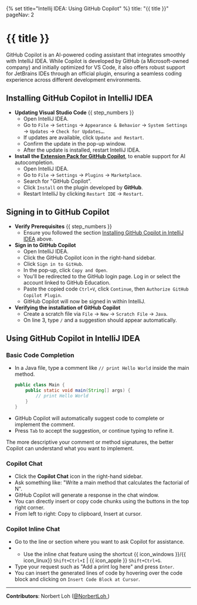 {% set title="Intellij IDEA: Using GitHub Copilot" %}
<frontmatter>
  title: "{{ title }}"
  pageNav: 2
</frontmatter>

<include src="../common/common-fragments.md#wip-warning" />

# {{ title }}

GitHub Copilot is an AI-powered coding assistant that integrates smoothly with IntelliJ IDEA. While Copilot is developed by GitHub (a Microsoft-owned company) and initially optimized for VS Code, it also offers robust support for JetBrains IDEs through an official plugin, ensuring a seamless coding experience across different development environments.

<include src="copilotGithub.md#prereq" />

## Installing GitHub Copilot in IntelliJ IDEA

* **Updating Visual Studio Code** {{ step_numbers }}
  * Open IntelliJ IDEA.
  * Go to `File` → `Settings` → `Appearance & Behavior` → `System Settings` → `Updates` → `Check for Updates…`.
  * If updates are available, click `Update and Restart`.
  * Confirm the update in the pop-up window.
  * After the update is installed, restart IntelliJ IDEA.
* **Install the [Extension Pack for GitHub Copilot](https://plugins.jetbrains.com/plugin/17718-github-copilot)**, to enable support for AI autocompletion.
  * Open IntelliJ IDEA.
  * Go to `File` → `Settings` → `Plugins` → `Marketplace`.
  * Search for "GitHub Copilot".
  * Click `Install` on the plugin developed by **GitHub**.<br>
    <pic src="images/intellijCopilot/copilotPlugin.png" width="400" />
  * Restart IntelliJ by clicking `Restart IDE` → `Restart`.

## Signing in to GitHub Copilot

* **Verify Prerequisites** {{ step_numbers }}
  * Ensure you followed the section [Installing GitHub Copilot in IntelliJ IDEA](#installing-github-copilot-in-intellij-idea) above.
* **Sign in to GitHub Copilot**
  * Open IntelliJ IDEA.
  * Click the GitHub Copilot icon in the right-hand sidebar.<br>
    <pic src="images/intellijCopilot/copilotLogin.png" width="400" />
  * Click `Sign in to GitHub`.
  * In the pop-up, click `Copy and Open`.
  * You'll be redirected to the GitHub login page. Log in or select the account linked to GitHub Education.
  * Paste the copied code `Ctrl+V`, click `Continue`, then `Authorize GitHub Copilot Plugin`.
  * GitHub Copilot will now be signed in within IntelliJ.
* **Verifying the installation of GitHub Copilot**
  * Create a scratch file via `File` → `New` → `Scratch File` → `Java`.
  * On line 3, type `/` and a suggestion should appear automatically.<br>
    <pic src="images/intellijCopilot/copilotSuggestion.png" width="600" />

## Using GitHub Copilot in IntelliJ IDEA

### Basic Code Completion

  * In a Java file, type a comment like `// print Hello World` inside the main method.
    ```java
    public class Main {
        public static void main(String[] args) {
            // print Hello World
        }
    }
    ```
  * GitHub Copilot will automatically suggest code to complete or implement the comment.<br>
    <pic src="images/intellijCopilot/copilotBasicCompletion.png" width="400" />
  * Press `Tab` to accept the suggestion, or continue typing to refine it.
  <box type="tip" seamless>
    The more descriptive your comment or method signatures, the better Copilot can understand what you want to implement.
    </box>

### Copilot Chat

  * Click the **Copilot Chat** icon in the right-hand sidebar.
  * Ask something like: "Write a main method that calculates the factorial of N".
  * GitHub Copilot will generate a response in the chat window.<br>
    <pic src="images/intellijCopilot/copilotChat.png" width="400" />
  * You can directly insert or copy code chunks using the buttons in the top right corner.
  * From left to right: Copy to clipboard, Insert at cursor.

### Copilot Inline Chat

  * Go to the line or section where you want to ask Copilot for assistance.
  * * Use the inline chat feature using the shortcut {{ icon_windows }}/{{ icon_linux}} `Shift+Ctrl+I` | {{ icon_apple }} `Shift+Ctrl+G`.
  * Type your request such as "Add a print log here" and press `Enter`.
  * You can insert the generated lines of code by hovering over the code block and clicking on `Insert Code Block at Cursor`.<br>
    <pic src="images/intellijCopilot/copilotInline.png" width="600" />

---

**Contributors**: Norbert Loh ([@NorbertLoh ](https://github.com/NorbertLoh ))